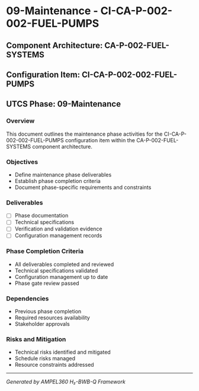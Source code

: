# 09-Maintenance - CI-CA-P-002-002-FUEL-PUMPS

## Component Architecture: CA-P-002-FUEL-SYSTEMS
## Configuration Item: CI-CA-P-002-002-FUEL-PUMPS
## UTCS Phase: 09-Maintenance

### Overview
This document outlines the maintenance phase activities for the CI-CA-P-002-002-FUEL-PUMPS configuration item within the CA-P-002-FUEL-SYSTEMS component architecture.

### Objectives
- Define maintenance phase deliverables
- Establish phase completion criteria
- Document phase-specific requirements and constraints

### Deliverables
- [ ] Phase documentation
- [ ] Technical specifications
- [ ] Verification and validation evidence
- [ ] Configuration management records

### Phase Completion Criteria
- All deliverables completed and reviewed
- Technical specifications validated
- Configuration management up to date
- Phase gate review passed

### Dependencies
- Previous phase completion
- Required resources availability
- Stakeholder approvals

### Risks and Mitigation
- Technical risks identified and mitigated
- Schedule risks managed
- Resource constraints addressed

---
*Generated by AMPEL360 H₂-BWB-Q Framework*
